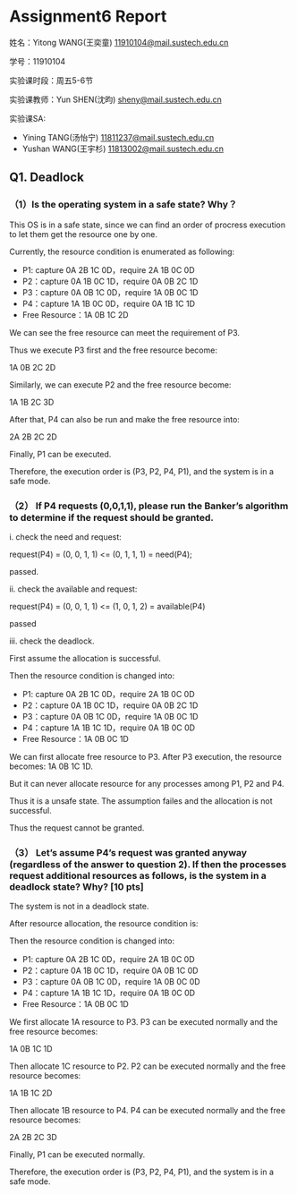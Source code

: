 # Assignment6 Report
姓名：Yitong WANG(王奕童) 11910104@mail.sustech.edu.cn

学号：11910104

实验课时段：周五5-6节

实验课教师：Yun SHEN(沈昀) sheny@mail.sustech.edu.cn

实验课SA:
- Yining TANG(汤怡宁) 11811237@mail.sustech.edu.cn
- Yushan WANG(王宇杉) 11813002@mail.sustech.edu.cn

## Q1. Deadlock
### （1）Is the operating system in a safe state? Why？

This OS is in a safe state, since we can find an order of procress execution to let them get the resource one by one.

Currently, the resource condition is enumerated as following:
- P1: capture 0A 2B 1C 0D，require 2A 1B 0C 0D
- P2：capture 0A 1B 0C 1D，require 0A 0B 2C 1D
- P3：capture 0A 0B 1C 0D，require 1A 0B 0C 1D
- P4：capture 1A 1B 0C 0D，require 0A 1B 1C 1D
- Free Resource：1A 0B 1C 2D

We can see the free resource can meet the requirement of P3.

Thus we execute P3 first and the free resource become:

1A 0B 2C 2D

Similarly, we can execute P2 and the free resource become:

1A 1B 2C 3D

After that, P4 can also be run and make the free resource into:

2A 2B 2C 2D

Finally, P1 can be executed.

Therefore, the execution order is (P3, P2, P4, P1), and the system is in a safe mode.

### （2） If P4 requests (0,0,1,1), please run the Banker’s algorithm to determine if the request should be granted.
i. check the need and request:

request(P4) = (0, 0, 1, 1) <= (0, 1, 1, 1) = need(P4);

passed.

ii. check the available and request:

request(P4) = (0, 0, 1, 1) <= (1, 0, 1, 2) = available(P4)

passed

iii. check the deadlock.

First assume the allocation is successful.

Then the resource condition is changed into:
- P1: capture 0A 2B 1C 0D，require 2A 1B 0C 0D
- P2：capture 0A 1B 0C 1D，require 0A 0B 2C 1D
- P3：capture 0A 0B 1C 0D，require 1A 0B 0C 1D
- P4：capture 1A 1B 1C 1D，require 0A 1B 0C 0D
- Free Resource：1A 0B 0C 1D

We can first allocate free resource to P3. After P3 execution, the resource becomes: 1A 0B 1C 1D.

But it can never allocate resource for any processes among P1, P2 and P4.

Thus it is a unsafe state. The assumption failes and the allocation is not successful.

Thus the request cannot be granted.

### （3） Let’s assume P4’s request was granted anyway (regardless of the answer to question 2). If then the processes request additional resources as follows, is the system in a deadlock state? Why? [10 pts]

The system is not in a deadlock state.

After resource allocation, the resource condition is:


Then the resource condition is changed into:
- P1: capture 0A 2B 1C 0D，require 2A 1B 0C 0D
- P2：capture 0A 1B 0C 1D，require 0A 0B 1C 0D
- P3：capture 0A 0B 1C 0D，require 1A 0B 0C 0D
- P4：capture 1A 1B 1C 1D，require 0A 1B 0C 0D
- Free Resource：1A 0B 0C 1D

We first allocate 1A resource to P3. P3 can be executed normally and the free resource becomes:

1A 0B 1C 1D

Then allocate 1C resource to P2. P2 can be executed normally and the free resource becomes:

1A 1B 1C 2D

Then allocate 1B resource to P4. P4 can be executed normally and the free resource becomes:

2A 2B 2C 3D

Finally, P1 can be executed normally.

Therefore, the execution order is (P3, P2, P4, P1), and the system is in a safe mode.
